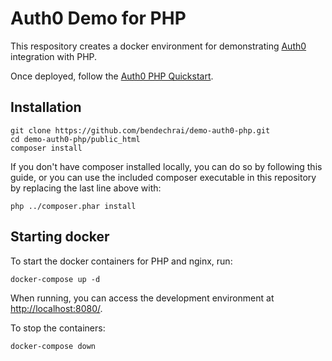 # Auth0 Demo for PHP

This respository creates a docker environment for demonstrating [Auth0](https://auth0.com) integration with PHP.

Once deployed, follow the [Auth0 PHP Quickstart](https://auth0.com/docs/quickstart/webapp/php).

## Installation

    git clone https://github.com/bendechrai/demo-auth0-php.git
    cd demo-auth0-php/public_html
    composer install

If you don't have composer installed locally, you can do so by following this guide, or you can use the included composer executable in this repository by replacing the last line above with:

    php ../composer.phar install

## Starting docker

To start the docker containers for PHP and nginx, run:

    docker-compose up -d

When running, you can access the development environment at [http://localhost:8080/](http://localhost:8080/).

To stop the containers:

    docker-compose down
